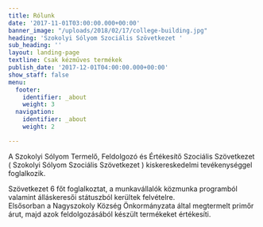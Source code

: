 ```yaml
---
title: Rólunk
date: '2017-11-01T03:00:00.000+00:00'
banner_image: "/uploads/2018/02/17/college-building.jpg"
heading: 'Szokolyi Sólyom Szociális Szövetkezet '
sub_heading: ''
layout: landing-page
textline: Csak kézműves termékek
publish_date: '2017-12-01T04:00:00.000+00:00'
show_staff: false
menu:
  footer:
    identifier: _about
    weight: 3
  navigation:
    identifier: _about
    weight: 2

---
```

A Szokolyi Sólyom Termelő, Feldolgozó és Értékesítő Szociális Szövetkezet ( Szokolyi Sólyom Szociális Szövetkezet ) kiskereskedelmi tevékenységgel foglalkozik.   
   
 Szövetkezet 6 főt foglalkoztat, a munkavállalók közmunka programból valamint álláskeresői státuszból kerültek felvételre.  
 Elsősorban a Nagyszokoly Község Önkormányzata által megtermelt primőr árut, majd azok feldolgozásából készült termékeket értékesíti.